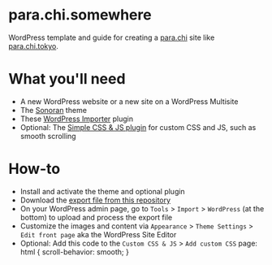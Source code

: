 # para.chi.somewhere
WordPress template and guide for creating a [para.chi](https://aspirelab.io/parachi) site like [para.chi.tokyo](https://aspirelab.io/parachitokyo).

# What you'll need
- A new WordPress website or a new site on a WordPress Multisite
- The [Sonoran](https://wordpress.org/themes/sonoran/) theme
- These [WordPress Importer](https://wordpress.org/plugins/wordpress-importer/) plugin
- Optional: The [Simple CSS & JS plugin](https://wordpress.org/plugins/custom-css-js/) for custom CSS and JS, such as smooth scrolling

# How-to
- Install and activate the theme and optional plugin
- Download the [export file from this repository](https://github.com/aspirelab/para.chi/blob/main/parachitokyo.WordPress.2024-01-13.xml)
- On your WordPress admin page, go to `Tools` > `Import` > `WordPress` (at the bottom) to upload and process the export file
- Customize the images and content via `Appearance` > `Theme Settings` > `Edit front page` aka the WordPress Site Editor
- Optional: Add this code to the `Custom CSS & JS` > `Add custom CSS` page: 
    html {
        scroll-behavior: smooth;
    }
